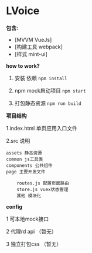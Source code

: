 # LVoice

__包含:__

+ [MVVM VueJs]
+ [构建工具 webpack]
+ [样式 mint-ui]

__how to work?__

1. 安装 依赖 `npm install`

2. npm mock启动项目 `npm start`

3. 打包静态资源 `npm run build`


__项目结构__

1.index.html 单页应用入口文件

2.src 说明

	assets 静态资源
	common js工具类
	components 公共组件
	page 主要开发文件

		routes.js 配置页面路由
		store.js vuex状态管理
		其他 模块化

__config__

1 可本地mock接口

2 代理rd api （暂无）

3 独立打包css （暂无）
